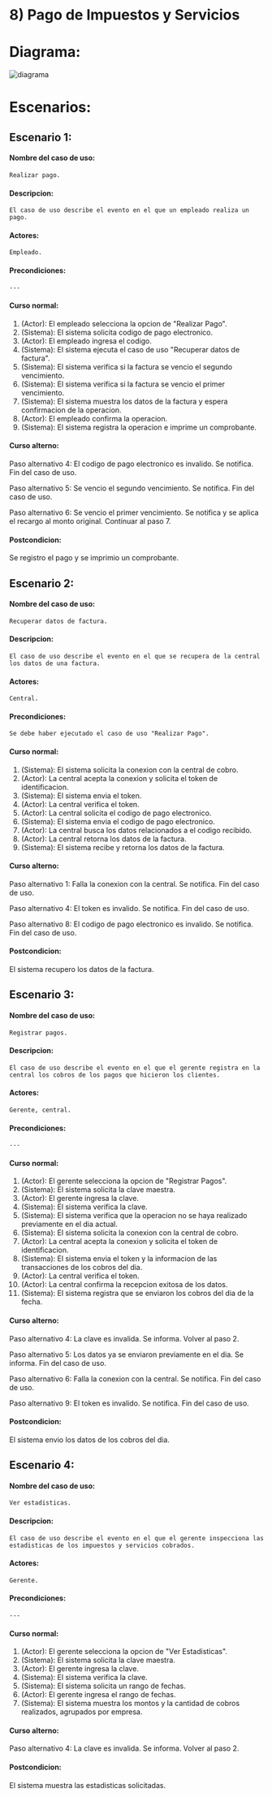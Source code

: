 # 8) Pago de Impuestos y Servicios
# Diagrama:
![diagrama](./diagramas/8.jpeg)
# Escenarios:
## Escenario 1:
#### Nombre del caso de uso:
`Realizar pago.`
#### Descripcion:
`El caso de uso describe el evento en el que un empleado realiza un pago.`
#### Actores:
`Empleado.`
#### Precondiciones:
`---`
#### Curso normal:
1. (Actor): El empleado selecciona la opcion de "Realizar Pago".
2. (Sistema): El sistema solicita codigo de pago electronico.
3. (Actor): El empleado ingresa el codigo.
4. (Sistema): El sistema ejecuta el caso de uso "Recuperar datos de factura".
5. (Sistema): El sistema verifica si la factura se vencio el segundo vencimiento.
6. (Sistema): El sistema verifica si la factura se vencio el primer vencimiento.
7. (Sistema): El sistema muestra los datos de la factura y espera confirmacion de la operacion.
8. (Actor): El empleado confirma la operacion.
9. (Sistema): El sistema registra la operacion e imprime un comprobante.

#### Curso alterno:
Paso alternativo 4: El codigo de pago electronico es invalido. Se notifica. Fin del caso de uso.

Paso alternativo 5: Se vencio el segundo vencimiento. Se notifica. Fin del caso de uso.

Paso alternativo 6: Se vencio el primer vencimiento. Se notifica y se aplica el recargo al monto original. Continuar al paso 7.
#### Postcondicion:
Se registro el pago y se imprimio un comprobante.

## Escenario 2:
#### Nombre del caso de uso:
`Recuperar datos de factura.`
#### Descripcion:
`El caso de uso describe el evento en el que se recupera de la central los datos de una factura.`
#### Actores:
`Central.`
#### Precondiciones:
`Se debe haber ejecutado el caso de uso "Realizar Pago".`
#### Curso normal:
1. (Sistema): El sistema solicita la conexion con la central de cobro.
2. (Actor): La central acepta la conexion y solicita el token de identificacion.
3. (Sistema): El sistema envia el token.
4. (Actor): La central verifica el token.
5. (Actor): La central solicita el codigo de pago electronico.
6. (Sistema): El sistema envia el codigo de pago electronico.
7. (Actor): La central busca los datos relacionados a el codigo recibido.
8. (Actor): La central retorna los datos de la factura.
9. (Sistema): El sistema recibe y retorna los datos de la factura.

#### Curso alterno:
Paso alternativo 1: Falla la conexion con la central. Se notifica. Fin del caso de uso.

Paso alternativo 4: El token es invalido. Se notifica. Fin del caso de uso.

Paso alternativo 8: El codigo de pago electronico es invalido. Se notifica. Fin del caso de uso.
#### Postcondicion:
El sistema recupero los datos de la factura.

## Escenario 3:
#### Nombre del caso de uso:
`Registrar pagos.`
#### Descripcion:
`El caso de uso describe el evento en el que el gerente registra en la central los cobros de los pagos que hicieron los clientes.`
#### Actores:
`Gerente, central.`
#### Precondiciones:
`---`
#### Curso normal:
1. (Actor): El gerente selecciona la opcion de "Registrar Pagos".
2. (Sistema): El sistema solicita la clave maestra.
3. (Actor): El gerente ingresa la clave.
4. (Sistema): El sistema verifica la clave.
5. (Sistema): El sistema verifica que la operacion no se haya realizado previamente en el dia actual.
6. (Sistema): El sistema solicita la conexion con la central de cobro.
7. (Actor): La central acepta la conexion y solicita el token de identificacion.
8. (Sistema): El sistema envia el token y la informacion de las transacciones de los cobros del dia.
9. (Actor): La central verifica el token.
10. (Actor): La central confirma la recepcion exitosa de los datos.
11. (Sistema): El sistema registra que se enviaron los cobros del dia de la fecha.

#### Curso alterno:
Paso alternativo 4: La clave es invalida. Se informa. Volver al paso 2.

Paso alternativo 5: Los datos ya se enviaron previamente en el dia. Se informa. Fin del caso de uso.

Paso alternativo 6: Falla la conexion con la central. Se notifica. Fin del caso de uso.

Paso alternativo 9: El token es invalido. Se notifica. Fin del caso de uso.
#### Postcondicion:
El sistema envio los datos de los cobros del dia.

## Escenario 4:
#### Nombre del caso de uso:
`Ver estadisticas.`
#### Descripcion:
`El caso de uso describe el evento en el que el gerente inspecciona las estadisticas de los impuestos y servicios cobrados.`
#### Actores:
`Gerente.`
#### Precondiciones:
`---`
#### Curso normal:
1. (Actor): El gerente selecciona la opcion de "Ver Estadisticas".
2. (Sistema): El sistema solicita la clave maestra.
3. (Actor): El gerente ingresa la clave.
4. (Sistema): El sistema verifica la clave.
5. (Sistema): El sistema solicita un rango de fechas.
6. (Actor): El gerente ingresa el rango de fechas.
7. (Sistema): El sistema muestra los montos y la cantidad de cobros realizados, agrupados por empresa.

#### Curso alterno:
Paso alternativo 4: La clave es invalida. Se informa. Volver al paso 2.
#### Postcondicion:
El sistema muestra las estadisticas solicitadas.
